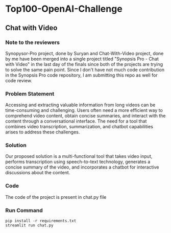 # Top100-OpenAI-Challenge

## Chat with Video

### Note to the reviewers

Synopysor-Pro project, done by Suryan and Chat-With-Video project, done by me have been merged into a single project titled "Synopsis Pro - Chat with Video" in the last day of the finals since both of the projects are trying to solve the same pain point. Since I don't have not much code contribution in the Synopsis Pro code repository, I am submitting this repo as well for code review.

### Problem Statement

Accessing and extracting valuable information from long videos can be time-consuming and challenging. Users often need a more efficient way to comprehend video content, obtain concise summaries, and interact with the content through a conversational interface. The need for a tool that combines video transcription, summarization, and chatbot capabilities arises to address these challenges.

### Solution

Our proposed solution is a multi-functional tool that takes video input, performs transcription using speech-to-text technology, generates a concise summary of the video, and incorporates a chatbot for interactive discussions about the content.

### Code
The code of the project is present in chat.py file

### Run Command
```
pip install -r requirements.txt
streamlit run chat.py
```

